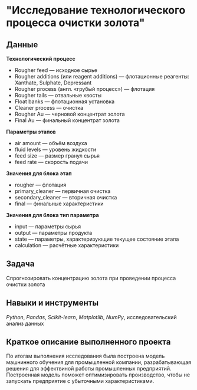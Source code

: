 # "Исследование технологического процесса очистки золота"


## Данные

**Технологический процесс**
- Rougher feed — исходное сырье
- Rougher additions (или reagent additions) — флотационные реагенты: Xanthate, Sulphate, Depressant
- Rougher process (англ. «грубый процесс») — флотация
- Rougher tails — отвальные хвосты
- Float banks — флотационная установка
- Cleaner process — очистка
- Rougher Au — черновой концентрат золота
- Final Au — финальный концентрат золота

**Параметры этапов**
- air amount — объём воздуха
- fluid levels — уровень жидкости
- feed size — размер гранул сырья
- feed rate — скорость подачи

**Значения для блока этап**
- rougher — флотация
- primary_cleaner — первичная очистка
- secondary_cleaner — вторичная очистка
- final — финальные характеристики

**Значения для блока тип параметра**
- input — параметры сырья
- output — параметры продукта
- state — параметры, характеризующие текущее состояние этапа
- calculation — расчётные характеристики
     
## Задача
Спрогнозировать концентрацию золота при проведении процесса очистки золота

   
## Навыки и инструменты
*Python*, *Pandas*, *Scikit-learn*, *Matplotlib*, *NumPy*, исследовательский анализ данных
## Краткое описание выполненного проекта
По итогам выполнения исследования была построена модель машнинного обучения для промышленной компании, разрабатывающая решения для эффектвиной работы промышленных предприятий. Построенная модель поможет оптимизировать производство, чтобы не запускать предприятие с убыточными характеристиками.
